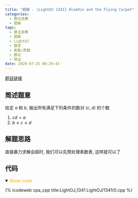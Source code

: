 ```yaml
---
title: "题解 - [LightOJ 1341] Aladdin and the Flying Carpet"
categories:
  - 算法竞赛
  - 题解
tags:
  - 算法竞赛
  - 题解
  - LightOJ
  - 数学
  - 素数/质数
  - 数论
  - 筛法
date: 2020-07-25 00:29:43
---
```


[题目链接](https://vjudge.net/problem/LightOJ-1341/origin)

<!-- more -->

## 简述题意

给定 $a$ 和 $b$, 输出所有满足下列条件的数对 $(c,d)$ 的个数

1. $cd=a$
1. $b\leqslant c\leqslant d$

## 解题思路

直接暴力求解会超时, 我们可以先预处理素数表, 这样就可以了

## 代码

<details open>
<summary><font color='orange'>Show code</font></summary>

{% icodeweb cpa_cpp title:LightOJ_1341 LightOJ/1341/0.cpp %}

</details>

